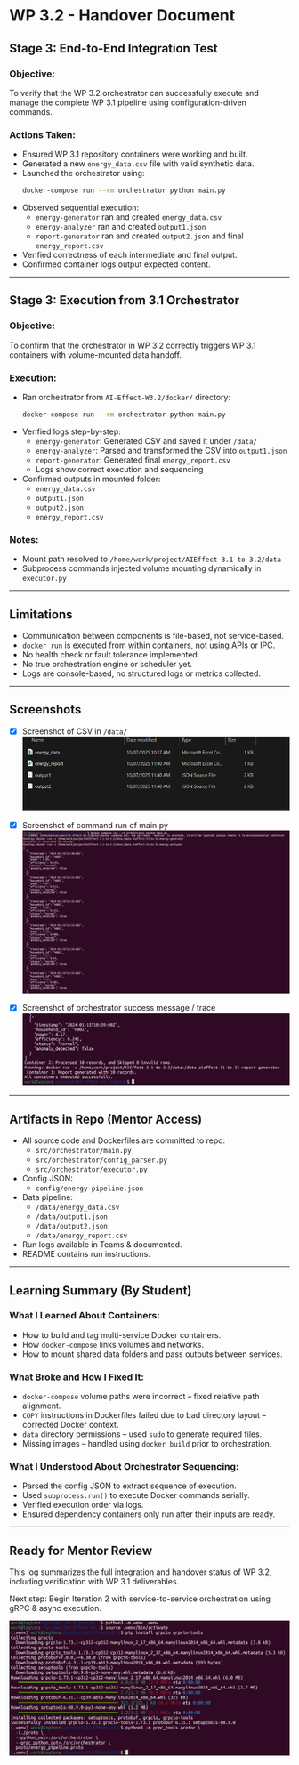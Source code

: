 # WP 3.2 - Handover Document

## Stage 3: End-to-End Integration Test

### Objective:
To verify that the WP 3.2 orchestrator can successfully execute and manage the complete WP 3.1 pipeline using configuration-driven commands.

### Actions Taken:
- Ensured WP 3.1 repository containers were working and built.
- Generated a new `energy_data.csv` file with valid synthetic data.
- Launched the orchestrator using:
  ```bash
  docker-compose run --rm orchestrator python main.py
  ```
- Observed sequential execution:
  - `energy-generator` ran and created `energy_data.csv`
  - `energy-analyzer` ran and created `output1.json`
  - `report-generator` ran and created `output2.json` and final `energy_report.csv`
- Verified correctness of each intermediate and final output.
- Confirmed container logs output expected content.

---

## Stage 3: Execution from 3.1 Orchestrator

### Objective:
To confirm that the orchestrator in WP 3.2 correctly triggers WP 3.1 containers with volume-mounted data handoff.

### Execution:
- Ran orchestrator from `AI-Effect-W3.2/docker/` directory:
  ```bash
  docker-compose run --rm orchestrator python main.py
  ```
- Verified logs step-by-step:
  - `energy-generator`: Generated CSV and saved it under `/data/`
  - `energy-analyzer`: Parsed and transformed the CSV into `output1.json`
  - `report-generator`: Generated final `energy_report.csv`
  - Logs show correct execution and sequencing
- Confirmed outputs in mounted folder:
  - `energy_data.csv`
  - `output1.json`
  - `output2.json`
  - `energy_report.csv`

### Notes:
- Mount path resolved to `/home/work/project/AIEffect-3.1-to-3.2/data`
- Subprocess commands injected volume mounting dynamically in `executor.py`

---

## Limitations

- Communication between components is file-based, not service-based.
- `docker run` is executed from within containers, not using APIs or IPC.
- No health check or fault tolerance implemented.
- No true orchestration engine or scheduler yet.
- Logs are console-based, no structured logs or metrics collected.

---

## Screenshots
- [x] Screenshot of CSV in `/data/`
![alt text](image.png)
- [x] Screenshot of command run of main.py
![alt text](image-1.png)
- [x] Screenshot of orchestrator success message / trace
![alt text](image-2.png)



---

## Artifacts in Repo (Mentor Access)

- All source code and Dockerfiles are committed to repo:
  - `src/orchestrator/main.py`
  - `src/orchestrator/config_parser.py`
  - `src/orchestrator/executor.py`
- Config JSON:
  - `config/energy-pipeline.json`
- Data pipeline:
  - `/data/energy_data.csv`
  - `/data/output1.json`
  - `/data/output2.json`
  - `/data/energy_report.csv`
- Run logs available in Teams & documented.
- README contains run instructions.

---

## Learning Summary (By Student)

### What I Learned About Containers:
- How to build and tag multi-service Docker containers.
- How `docker-compose` links volumes and networks.
- How to mount shared data folders and pass outputs between services.

### What Broke and How I Fixed It:
- `docker-compose` volume paths were incorrect – fixed relative path alignment.
- `COPY` instructions in Dockerfiles failed due to bad directory layout – corrected Docker context.
- `data` directory permissions – used `sudo` to generate required files.
- Missing images – handled using `docker build` prior to orchestration.

### What I Understood About Orchestrator Sequencing:
- Parsed the config JSON to extract sequence of execution.
- Used `subprocess.run()` to execute Docker commands serially.
- Verified execution order via logs.
- Ensured dependency containers only run after their inputs are ready.

---

## Ready for Mentor Review
This log summarizes the full integration and handover status of WP 3.2, including verification with WP 3.1 deliverables.

Next step: Begin Iteration 2 with service-to-service orchestration using gRPC & async execution.



![Grpc Setup and Implementation](image-3.png)